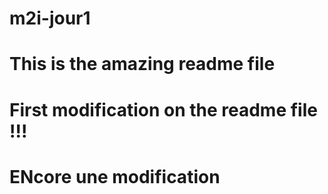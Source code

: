 # m2i-jour1

# This is the amazing readme file 

# First modification on the readme file !!!

# ENcore une modification
